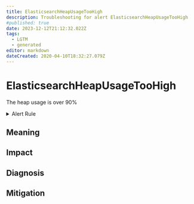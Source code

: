 ```yaml
---
title: ElasticsearchHeapUsageTooHigh
description: Troubleshooting for alert ElasticsearchHeapUsageTooHigh
#published: true
date: 2023-12-12T21:12:32.022Z
tags: 
  - LGTM
  - generated
editor: markdown
dateCreated: 2020-04-10T18:32:27.079Z
---
```


# ElasticsearchHeapUsageTooHigh

The heap usage is over 90%

<details>
  <summary>Alert Rule</summary>

{{% rule "elasticsearch/prometheus-community-elasticsearch-exporter.yml" "ElasticsearchHeapUsageTooHigh" %}}

{{% comment %}}

```yaml
alert: ElasticsearchHeapUsageTooHigh
expr: (elasticsearch_jvm_memory_used_bytes{area="heap"} / elasticsearch_jvm_memory_max_bytes{area="heap"}) * 100 > 90
for: 2m
labels:
    severity: critical
annotations:
    summary: Elasticsearch Heap Usage Too High (instance {{ $labels.instance }})
    description: |-
        The heap usage is over 90%
          VALUE = {{ $value }}
          LABELS = {{ $labels }}
    runbook: https://github.com/srerun/prometheus-alerts/blob/main/content/runbooks/prometheus-community-elasticsearch-exporter/ElasticsearchHeapUsageTooHigh.md

```

{{% /comment %}}

</details>


## Meaning
[//]: # "Short paragraph that explains what the alert means"


## Impact
[//]: # "What could / will happen if the alert is not addressed"



## Diagnosis
[//]: # "Steps to take to identify the cause of the problem"



## Mitigation
[//]: # "The steps necessary to resolve the alert"

